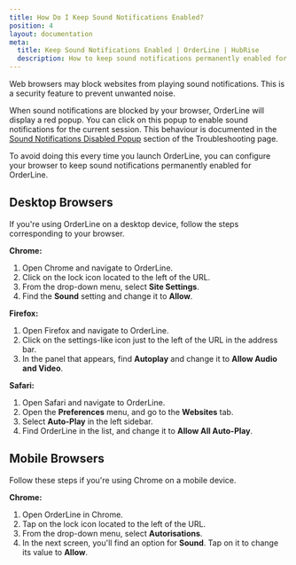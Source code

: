 ```yaml
---
title: How Do I Keep Sound Notifications Enabled?
position: 4
layout: documentation
meta:
  title: Keep Sound Notifications Enabled | OrderLine | HubRise
  description: How to keep sound notifications permanently enabled for OrderLine on your desktop or mobile browser.
---
```


Web browsers may block websites from playing sound notifications. This is a security feature to prevent unwanted noise.

When sound notifications are blocked by your browser, OrderLine will display a red popup. You can click on this popup to enable sound notifications for the current session. This behaviour is documented in the [Sound Notifications Disabled Popup](/apps/orderline/troubleshooting/#sound-notifications-disabled-popup) section of the Troubleshooting page.

To avoid doing this every time you launch OrderLine, you can configure your browser to keep sound notifications permanently enabled for OrderLine.

## Desktop Browsers

If you're using OrderLine on a desktop device, follow the steps corresponding to your browser.

**Chrome:**

1. Open Chrome and navigate to OrderLine.
2. Click on the lock icon located to the left of the URL.
3. From the drop-down menu, select **Site Settings**.
4. Find the **Sound** setting and change it to **Allow**.

**Firefox:**

1. Open Firefox and navigate to OrderLine.
2. Click on the settings-like icon just to the left of the URL in the address bar.
3. In the panel that appears, find **Autoplay** and change it to **Allow Audio and Video**.

**Safari:**

1. Open Safari and navigate to OrderLine.
2. Open the **Preferences** menu, and go to the **Websites** tab.
3. Select **Auto-Play** in the left sidebar.
4. Find OrderLine in the list, and change it to **Allow All Auto-Play**.

## Mobile Browsers

Follow these steps if you're using Chrome on a mobile device.

**Chrome:**

1. Open OrderLine in Chrome.
2. Tap on the lock icon located to the left of the URL.
3. From the drop-down menu, select **Autorisations**.
4. In the next screen, you'll find an option for **Sound**. Tap on it to change its value to **Allow**.
